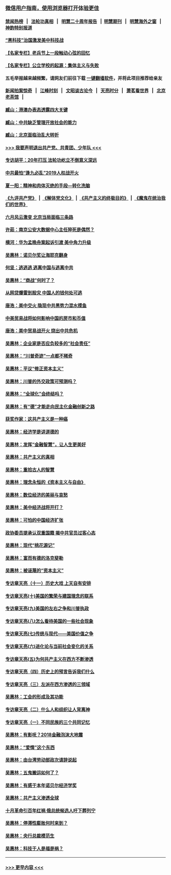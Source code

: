 ### [微信用户指南，使用浏览器打开体验更佳](https://github.com/gfw-breaker/banned-news1/blob/master/indexes/wechat-guide.md?t=0)
#### [禁闻热榜](热点新闻.md?t=0)  &nbsp;&nbsp;|&nbsp;&nbsp; [法轮功真相](https://github.com/gfw-breaker/truth/blob/master/README.md?t=0) &nbsp;&nbsp;|&nbsp;&nbsp; [明慧二十周年报告](https://github.com/gfw-breaker/mh-reports/blob/master/README.md?t=0) &nbsp;&nbsp;|&nbsp;&nbsp;[明慧期刊](https://github.com/gfw-breaker/mh-qikan) &nbsp;&nbsp;|&nbsp;&nbsp; [明慧海外之窗](https://github.com/gfw-breaker/mh-news/blob/master/README.md?t=0) &nbsp;&nbsp;|&nbsp;&nbsp; [神韵特别报道](https://github.com/gfw-breaker/mh-news/blob/master/shenyun.md?t=0)
#### [“黑科技”治国激发美中科技战](../pages/nsc423/n11638056.md?t=02070733) 
#### [【名家专栏】老兵节上一段触动心弦的回忆](../pages/nsc423/n11646016.md?t=02070733) 
#### [【名家专栏】公立学校的起源：集体主义与失败](../pages/nsc423/n11601833.md?t=02070733) 
#### 五毛举报越来越频繁，请网友们前往下载 [一键翻墙软件](https://github.com/gfw-breaker/ssr-accounts)，并将此项目推荐给亲友
#### [新闻拍案惊奇](https://github.com/gfw-breaker/banned-news1/blob/master/pages/link4.md) &nbsp;&nbsp;|&nbsp;&nbsp; [江峰时刻](https://github.com/gfw-breaker/banned-news1/blob/master/pages/link4.md) &nbsp;&nbsp;|&nbsp;&nbsp; [文昭谈古论今](https://github.com/gfw-breaker/banned-news1/blob/master/pages/link4.md) &nbsp;&nbsp;|&nbsp;&nbsp; [天亮时分](https://github.com/gfw-breaker/banned-news1/blob/master/pages/link4.md) &nbsp;&nbsp;|&nbsp;&nbsp; [萧茗看世界](https://github.com/gfw-breaker/banned-news1/blob/master/pages/link4.md) &nbsp;&nbsp;|&nbsp;&nbsp; [北京老茶馆](https://github.com/gfw-breaker/banned-news1/blob/master/pages/link4.md) &nbsp;&nbsp;|&nbsp;&nbsp; 
#### [臧山：港澳办表态透露四大关键](../pages/nsc423/n11421628.md?t=02070733) 
#### [臧山：中共缺乏管理开放社会的能力](../pages/nsc423/n11407457.md?t=02070733) 
#### [臧山：北京面临治乱大转折](../pages/nsc423/n11406895.md?t=02070733) 
#### [>>> 我要声明退出共产党、共青团、少年队 <<<](https://github.com/begood0513/goodnews/blob/master/quit/letter.md) 
#### [专访胡平：20年打压 法轮功屹立不倒意义深远](../pages/nsc423/n11398800.md?t=02070733) 
#### [中共最怕“逢九必乱”2019人权战开火](../pages/nsc423/n11385248.md?t=02070733) 
#### [夏一阳：精神和肉体灭绝的手段—转化洗脑](../pages/nsc423/n11368250.md?t=02070733) 
#### [《九评共产党》](https://github.com/begood0513/9ping.md/blob/master/README.md) &nbsp;|&nbsp; [《解体党文化》](../../../../jtdwh.md/blob/master/README.md)  &nbsp;|&nbsp; [《共产主义的终极目的》](../../../../gczydzjmd.md/blob/master/README.md) &nbsp;|&nbsp; [《魔鬼在统治我们的世界》](../../../../mgztzwmdsj.md/blob/master/README.md) 
#### [六月风云激变 北京当局面临三条路](../pages/nsc423/n11313668.md?t=02070733) 
#### [许茹：南京公安大数据中心主任猝死是偶然？](../pages/nsc423/n11064744.md?t=02070733) 
#### [横河：华为孟晚舟案起诉引渡 美中角力升级](../pages/nsc423/n11027230.md?t=02070733) 
#### [吴惠林：诺贝尔奖让海耶克翻身](../pages/nsc423/n10890049.md?t=02070733) 
#### [何坚：逃逃逃 逃离中国与逃离中共](../pages/nsc423/n10592891.md?t=02070733) 
#### [吴惠林：“商战”何时了？](../pages/nsc423/n10573558.md?t=02070733) 
#### [从网贷爆雷到股灾 中国人的钱何处可逃](../pages/nsc423/n10572800.md?t=02070733) 
#### [唐浩：美中交火 隐现中共黑势力混水摸鱼](../pages/nsc423/n10544040.md?t=02070733) 
#### [中美贸易战将如何影响中国的房市和币值](../pages/nsc423/n10543697.md?t=02070733) 
#### [唐浩：美中贸易战开火 烧出中共危机](../pages/nsc423/n10540126.md?t=02070733) 
#### [吴惠林：企业家是否应负较多的“社会责任”](../pages/nsc423/n10535022.md?t=02070733) 
#### [吴惠林：“川普奇迹”一点都不稀奇](../pages/nsc423/n10512808.md?t=02070733) 
#### [吴惠林：平议“修正资本主义”](../pages/nsc423/n10495724.md?t=02070733) 
#### [吴惠林：川普的外交政策可预测吗？](../pages/nsc423/n10462387.md?t=02070733) 
#### [吴惠林：“全球化”会终结吗？](../pages/nsc423/n10452838.md?t=02070733) 
#### [吴惠林：有“德”才能走向民主化金融创新之路](../pages/nsc423/n10432292.md?t=02070733) 
#### [获奖作家：这共产主义是一种癌](../pages/nsc423/n10431541.md?t=02070733) 
#### [吴惠林：经济学是讲道德的](../pages/nsc423/n10398014.md?t=02070733) 
#### [吴惠林：发挥“金融智慧”，让人生更美好](../pages/nsc423/n10375019.md?t=02070733) 
#### [吴惠林：共产主义的真相](../pages/nsc423/n10351394.md?t=02070733) 
#### [吴惠林：重拾古人的智慧](../pages/nsc423/n10337691.md?t=02070733) 
#### [吴惠林：理念永恒的《资本主义与自由》](../pages/nsc423/n10316274.md?t=02070733) 
#### [吴惠林：数位经济的美丽与哀愁](../pages/nsc423/n10292946.md?t=02070733) 
#### [吴惠林：美中经济战将开打？](../pages/nsc423/n10258825.md?t=02070733) 
#### [吴惠林：可怕的中国经济扩张](../pages/nsc423/n10219147.md?t=02070733) 
#### [政协委员提承认双重国籍 揭中共官员过客心态](../pages/nsc423/n10208809.md?t=02070733) 
#### [吴惠林：现代“桃花源记”](../pages/nsc423/n10185234.md?t=02070733) 
#### [吴惠林：富而有德的洛克斐勒](../pages/nsc423/n10142264.md?t=02070733) 
#### [吴惠林：被诬蔑的“资本主义”](../pages/nsc423/n10124816.md?t=02070733) 
#### [专访章天亮（十一）历史大戏 上天自有安排](../pages/nsc423/n10094905.md?t=02070733) 
#### [专访章天亮(十)美国的繁荣与建国理念的联系](../pages/nsc423/n10094899.md?t=02070733) 
#### [专访章天亮(九)美国的左右之争和川普执政](../pages/nsc423/n10094889.md?t=02070733) 
#### [专访章天亮(八)怎么看待美国的一些社会现象](../pages/nsc423/n10094857.md?t=02070733) 
#### [专访章天亮(七)传统与现代——美国价值之争](../pages/nsc423/n10093140.md?t=02070733) 
#### [专访章天亮(六)进化论与当前社会变化的关系](../pages/nsc423/n10092036.md?t=02070733) 
#### [专访章天亮(五)为何共产主义在西方不断渗透](../pages/nsc423/n10083620.md?t=02070733) 
#### [专访章天亮（四）历史上的预言告诉我们什么](../pages/nsc423/n10083606.md?t=02070733) 
#### [专访章天亮（三）左派在西方渗透的三领域](../pages/nsc423/n10081115.md?t=02070733) 
#### [吴惠林：工会的形成及其功能](../pages/nsc423/n10080633.md?t=02070733) 
#### [专访章天亮（二）什么人和组织让人背离神](../pages/nsc423/n10076637.md?t=02070733) 
#### [专访章天亮（一）不同民族的三个共同记忆](../pages/nsc423/n10074188.md?t=02070733) 
#### [吴惠林：有影呒？2018金融泡沫大地震](../pages/nsc423/n10040534.md?t=02070733) 
#### [吴惠林：“爱情”这个东西](../pages/nsc423/n10019423.md?t=02070733) 
#### [吴惠林：由台湾劳动部政次请辞说起](../pages/nsc423/n9979679.md?t=02070733) 
#### [吴惠林：五鬼搬运如何了？](../pages/nsc423/n9925338.md?t=02070733) 
#### [吴惠林：有感于本年诺贝尔经济学奖](../pages/nsc423/n9871883.md?t=02070733) 
#### [吴惠林：共产主义渗透全球](../pages/nsc423/n9812748.md?t=02070733) 
#### [十月革命引百年红祸 俄总统候选人吁下葬列宁](../pages/nsc423/n9810182.md?t=02070733) 
#### [吴惠林：停滞性膨胀何时来到？](../pages/nsc423/n9764136.md?t=02070733) 
#### [吴惠林：央行总裁模范生](../pages/nsc423/n9728134.md?t=02070733) 
#### [吴惠林：科技于人是福是祸？](../pages/nsc423/n9672982.md?t=02070733) 

----
#### [ >>> 更早内容 <<< ](../indexes/nsc423-earlier.md)
